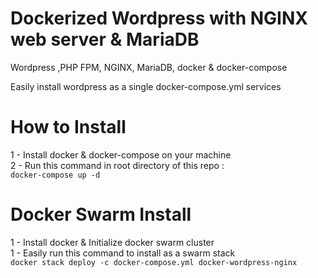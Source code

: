 # Dockerized Wordpress with NGINX web server & MariaDB
Wordpress ,PHP FPM, NGINX, MariaDB, docker & docker-compose

Easily install wordpress as a single docker-compose.yml services

# How to Install

1 - Install docker & docker-compose on your machine <br>
2 - Run this command  in root directory of this repo : <br>
`docker-compose up -d`

# Docker Swarm Install

1 - Install docker & Initialize docker swarm cluster<br>
1 - Easily run this command to install as a swarm stack
<br>
`docker stack deploy -c docker-compose.yml docker-wordpress-nginx`
